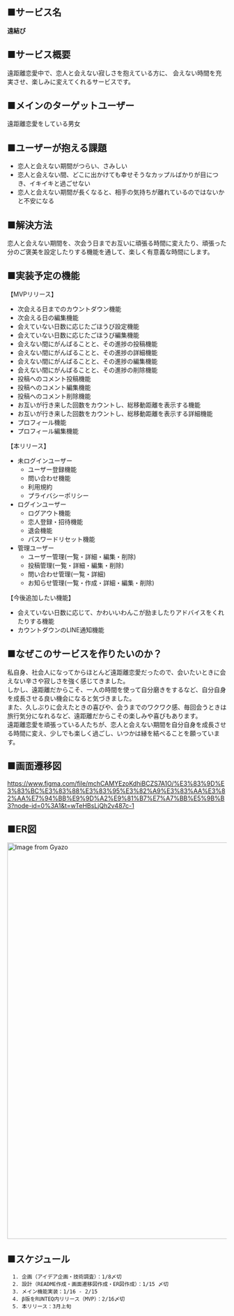 ## ■サービス名
**遠結び**

## ■サービス概要
  遠距離恋愛中で、恋人と会えない寂しさを抱えている方に、
  会えない時間を充実させ、楽しみに変えてくれるサービスです。

## ■メインのターゲットユーザー
  遠距離恋愛をしている男女

## ■ユーザーが抱える課題
- 恋人と会えない期間がつらい、さみしい
- 恋人と会えない間、どこに出かけても幸せそうなカップルばかりが目につき、イキイキと過ごせない
- 恋人と会えない期間が長くなると、相手の気持ちが離れているのではないかと不安になる

## ■解決方法
  恋人と会えない期間を、次会う日までお互いに頑張る時間に変えたり、頑張った分のご褒美を設定したりする機能を通して、楽しく有意義な時間にします。

## ■実装予定の機能
【MVPリリース】

- 次会える日までのカウントダウン機能
- 次会える日の編集機能
- 会えていない日数に応じたごほうび設定機能
- 会えていない日数に応じたごほうび編集機能
- 会えない間にがんばることと、その進捗の投稿機能
- 会えない間にがんばることと、その進捗の詳細機能
- 会えない間にがんばることと、その進捗の編集機能
- 会えない間にがんばることと、その進捗の削除機能
- 投稿へのコメント投稿機能
- 投稿へのコメント編集機能
- 投稿へのコメント削除機能
- お互いが行き来した回数をカウントし、総移動距離を表示する機能
- お互いが行き来した回数をカウントし、総移動距離を表示する詳細機能
- プロフィール機能
- プロフィール編集機能

【本リリース】

- 未ログインユーザー
  - ユーザー登録機能
  - 問い合わせ機能
  - 利用規約
  - プライバシーポリシー
- ログインユーザー
  - ログアウト機能
  - 恋人登録・招待機能
  - 退会機能
  - パスワードリセット機能
- 管理ユーザー
  - ユーザー管理(一覧・詳細・編集・削除)
  - 投稿管理(一覧・詳細・編集・削除)
  - 問い合わせ管理(一覧・詳細)
  - お知らせ管理(一覧・作成・詳細・編集・削除)

【今後追加したい機能】

- 会えていない日数に応じて、かわいいわんこが励ましたりアドバイスをくれたりする機能
- カウントダウンのLINE通知機能

## ■なぜこのサービスを作りたいのか？
  私自身、社会人になってからほとんど遠距離恋愛だったので、会いたいときに会えない辛さや寂しさを強く感じてきました。<br>
  しかし、遠距離だからこそ、一人の時間を使って自分磨きをするなど、自分自身を成長させる良い機会になると気づきました。<br>
  また、久しぶりに会えたときの喜びや、会うまでのワクワク感、毎回会うときは旅行気分になれるなど、遠距離だからこその楽しみや喜びもあります。<br>
  遠距離恋愛を頑張っている人たちが、恋人と会えない期間を自分自身を成長させる時間に変え、少しでも楽しく過ごし、いつかは縁を結べることを願っています。

## ■画面遷移図
https://www.figma.com/file/mchCAMYEzoKdhiBCZS7A1O/%E3%83%9D%E3%83%BC%E3%83%88%E3%83%95%E3%82%A9%E3%83%AA%E3%82%AA%E7%94%BB%E9%9D%A2%E9%81%B7%E7%A7%BB%E5%9B%B3?node-id=0%3A1&t=wTeHBsLjQh2v487c-1

## ■ER図
<a href="https://gyazo.com/00b367d122624e0ae6ab818020c8371f"><img src="https://i.gyazo.com/00b367d122624e0ae6ab818020c8371f.png" alt="Image from Gyazo" width="909"/></a>

## ■スケジュール
```
　1. 企画（アイデア企画・技術調査）：1/8〆切
　2. 設計（README作成・画面遷移図作成・ER図作成）：1/15 〆切
　3. メイン機能実装：1/16 - 2/15
　4. β版をRUNTEQ内リリース（MVP）：2/16〆切
　5. 本リリース：3月上旬
```
